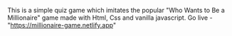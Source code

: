 This is a simple quiz game which imitates the popular "Who Wants to Be a Millionaire" game made with Html, Css and vanilla javascript.
Go live - "https://millionaire-game.netlify.app"
